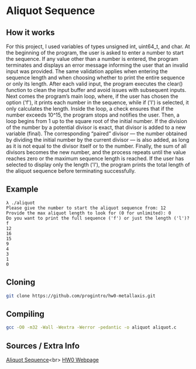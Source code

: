 # Aliquot Sequence

## How it works
For this project, I used variables of types unsigned int, uint64_t, and char. At the beginning of the program, the user is asked to enter a number to start the sequence. If any value other than a number is entered, the program terminates and displays an error message informing the user that an invalid input was provided. The same validation applies when entering the sequence length and when choosing whether to print the entire sequence or only its length. After each valid input, the program executes the clear() function to clean the input buffer and avoid issues with subsequent inputs. Next comes the program’s main loop, where, if the user has chosen the option ('f'), it prints each number in the sequence, while if ('l') is selected, it only calculates the length. Inside the loop, a check ensures that if the number exceeds 10^15, the program stops and notifies the user. Then, a loop begins from 1 up to the square root of the initial number. If the division of the number by a potential divisor is exact, that divisor is added to a new variable (final). The corresponding “paired” divisor — the number obtained by dividing the initial number by the current divisor — is also added, as long as it is not equal to the divisor itself or to the number. Finally, the sum of all divisors becomes the new number, and the process repeats until the value reaches zero or the maximum sequence length is reached. If the user has selected to display only the length ('l'), the program prints the total length of the aliquot sequence before terminating successfully.

## Example
```
λ ./aliquot
Please give the number to start the aliquot sequence from: 12
Provide the max aliquot length to look for (0 for unlimited): 0
Do you want to print the full sequence ('f') or just the length ('l')? f
12
16
15
9
4
3
1
0
```

## Cloning
```bash
git clone https://github.com/progintro/hw0-metallaxis.git
```

## Compiling
```bash
gcc -O0 -m32 -Wall -Wextra -Werror -pedantic -o aliquot aliquot.c
```

## Sources / Extra Info
[Aliquot Sequence](https://en.wikipedia.org/wiki/Aliquot_sequence.)<br>
[HW0 Webpage](https://progintro.github.io/assets/pdf/hw0.pdf)<br>

